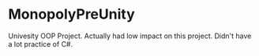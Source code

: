 # MonopolyPreUnity
Univesity OOP Project. Actually had low impact on this project. Didn't have a lot practice of C#.
